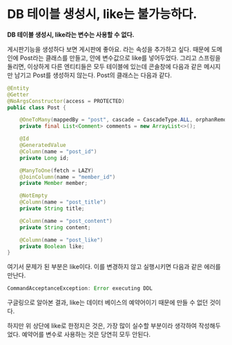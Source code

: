 # DB 테이블 생성시, like는 불가능하다.



**DB 테이블 생성시, like라는 변수는 사용할 수 없다.**

게시판기능을 생성하다 보면 게시판에 좋아요. 라는 속성을 추가하고 싶다. 때문에 도메인에 Post라는 클래스를 만들고, 안에 변수값으로 like를 넣어두었다. 그리고 스프링을 돌리면, 이상하게 다른 엔티티들은 모두 테이블에 있는데 콘솔창에 다음과 같은 메시지만 남기고 Post를 생성하지 않는다. Post의 클래스는 다음과 같다.

```java
@Entity
@Getter
@NoArgsConstructor(access = PROTECTED)
public class Post {

	@OneToMany(mappedBy = "post", cascade = CascadeType.ALL, orphanRemoval = true)
	private final List<Comment> comments = new ArrayList<>();

	@Id
	@GeneratedValue
	@Column(name = "post_id")
	private Long id;

	@ManyToOne(fetch = LAZY)
	@JoinColumn(name = "member_id")
	private Member member;

	@NotEmpty
	@Column(name = "post_title")
	private String title;

	@Column(name = "post_content")
	private String content;

	@Column(name = "post_like")
	private Boolean like;
}

```

여기서 문제가 된 부분은 like이다. 이를 변경하지 않고 실행시키면 다음과 같은 에러를 만난다.

```java
CommandAcceptanceException: Error executing DDL
```

구글링으로 알아본 결과, like는 데이터 베이스의 예약어이기 때문에 만들 수 없던 것이다.

하지만 위 상단에 like로 한정지은 것은, 가장 많이 실수할 부분이라 생각하여 작성해두었다. 예약어를 변수로 사용하는 것은 당연히 모두 안된다.